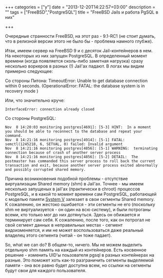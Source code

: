 +++
categories = ["y"]
date = "2013-12-20T14:22:57+03:00"
description = ""
tags = ["FreeBSD","PostgreSQL"]
title = "FreeBSD Jails и работа PgSQL в них"

+++

Очередные странности FreeBSD, на этот раз - 9.1-RC1 (не стоит думать, что в релизной версии этого не было бы - проблема намного глубже).

Итак, имеем сервер на FreeBSD 9 и с десяток Jail-контейнеров в нем. На некоторых из них запущен PostgreSQL. В определенный момент времени (когда появляется сколь-либо заметная нагрузка) сразу несколько воркеров в разных (!) Jail'ах падают. В логах мы видим примерно следующее:

Со стороны Питона:
	TimeoutError: Unable to get database connection within 0 seconds. (OperationalError: FATAL:  the database system is in recovery mode
	)

Или, что значительно круче:

	InterfaceError: connection already closed

Со стороны PostgreSQL:

	Nov  8 14:20:03 monitoring postgres[4691]: [5-3] HINT:  In a moment you should be able to reconnect to the database and repeat your command.
	Nov  8 14:21:16 monitoring postgres[4914]: [5-1] FATAL:  semctl(1245218, 6, SETVAL, 0) failed: Invalid argument
	Nov  8 14:21:16 monitoring postgres[4856]: [5-1] WARNING:  terminating connection because of crash of another server process
	Nov  8 14:21:16 monitoring postgres[4856]: [5-2] DETAIL:  The postmaster has commanded this server process to roll back the current transaction and exit, because another server process exited abnormally and possibly corrupted shared memory.


Причина возникновения подобной проблемы - отсутствие виртуализации Shared memory (shm) в Jail'ах. Точнее - мы имеем несколько запущеных в jail'ах (практически в chroot) процессов PostgreSQL, и в какой то момент времени сам PostgreSQL, работающей с моделью памяти [System V](http://gentoo.theserverside.ru/book/system_5_shared_memory.html) залезает в свои сегменты Shared memory. К сожалению, он жестоко ошибается - эти сегменты не его (поскольку shm не виртуализуется - он один на всю систему), и были потроганы всеми, кто только мог до них дотянуться. Здесь он обижается и терминирует сам себя. К сожалению, после того, как он потрогал не свой сегмент данных в неправильных местах - сегмент видоизменяется, и им не может воспользоваться даже реальный владелец этого сегмента (читай - он тоже падает).

So, what we can do? В общем-то, ничего. Мы не можем выделить отдельную shm память на каждый из контейнеров. Есть косвенное решение - изменить UID'ы поьзователя pgsql в разных контейнерах на разные. Это поможет хоть как-то разграничить сегменты выделяемой памяти - она все равно будет доступна всем, но ссылки на сегменты будут свои для каждого пользователя. 

